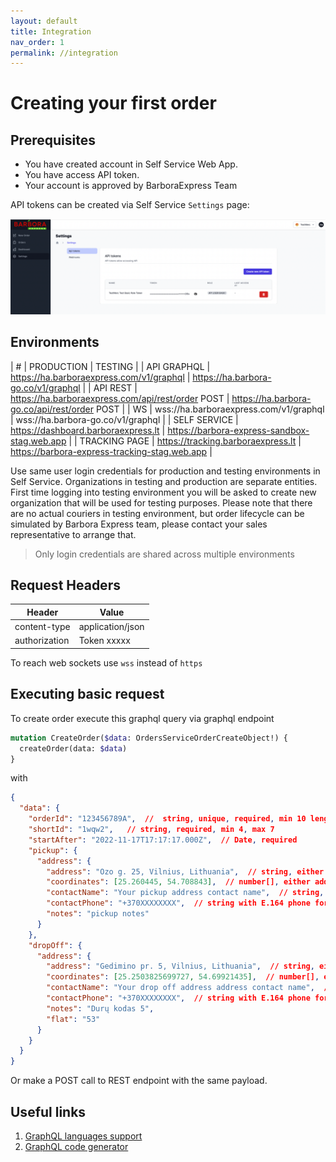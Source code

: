 ```yaml
---
layout: default
title: Integration
nav_order: 1
permalink: //integration
---
```


# Creating your first order

## Prerequisites

- You have created account in Self Service Web App.
- You have access API token.
- Your account is approved by BarboraExpress Team

API tokens can be created via Self Service `Settings` page:

![Workflow](./assets/apiTokenInSelfService.png)

## Environments

| # | PRODUCTION | TESTING |
| API GRAPHQL | https://ha.barboraexpress.com/v1/graphql | https://ha.barbora-go.co/v1/graphql |
| API REST | https://ha.barboraexpress.com/api/rest/order POST | https://ha.barbora-go.co/api/rest/order POST |
| WS | wss://ha.barboraexpress.com/v1/graphql | wss://ha.barbora-go.co/v1/graphql |
| SELF SERVICE | https://dashboard.barboraexpress.lt | https://barbora-express-sandbox-stag.web.app |
| TRACKING PAGE | https://tracking.barboraexpress.lt | https://barbora-express-tracking-stag.web.app |

Use same user login credentials for production and testing environments in Self Service. Organizations in testing and production are separate entities.
First time logging into testing environment you will be asked to create new organization that will be used for testing purposes. Please note that there are no actual couriers in testing environment, but order lifecycle can be simulated by Barbora Express team, please contact your sales representative to arrange that.

> Only login credentials are shared across multiple environments

## Request Headers

| Header        | Value               |
|---------------|---------------------|
| content-type  | application/json    |
| authorization | Token xxxxx         |

To reach web sockets use `wss` instead of `https`

## Executing basic request

To create order execute this graphql query via graphql endpoint

```graphql
mutation CreateOrder($data: OrdersServiceOrderCreateObject!) {
  createOrder(data: $data)
}
```

with

```json
{
  "data": {
    "orderId": "123456789A",  //  string, unique, required, min 10 length
    "shortId": "1wqw2",   // string, required, min 4, max 7
    "startAfter": "2022-11-17T17:17:17.000Z",  // Date, required
    "pickup": {
      "address": {
        "address": "Ozo g. 25, Vilnius, Lithuania",  // string, either address, or coordinates are required 
        "coordinates": [25.260445, 54.708843],  // number[], either address, or coordinates are required 
        "contactName": "Your pickup address contact name",  // string, required
        "contactPhone": "+370XXXXXXXX",  // string with E.164 phone format +[country_code][area_code][phone_number], required
        "notes": "pickup notes"
      }
    },
    "dropOff": {
      "address": {
        "address": "Gedimino pr. 5, Vilnius, Lithuania",  // string, either address, or coordinates are required
        "coordinates": [25.2503825699727, 54.69921435],  // number[], either address, or coordinates are required 
        "contactName": "Your drop off address address contact name",  // string, required
        "contactPhone": "+370XXXXXXXX",  // string with E.164 phone format +[country_code][area_code][phone_number], required
        "notes": "Durų kodas 5",
        "flat": "53"
      }
    }
  }
}
```

Or make a POST call to REST endpoint with the same payload.

## Useful links

1. [GraphQL languages support](https://graphql.org/code)
1. [GraphQL code generator](https://www.graphql-code-generator.com/)
